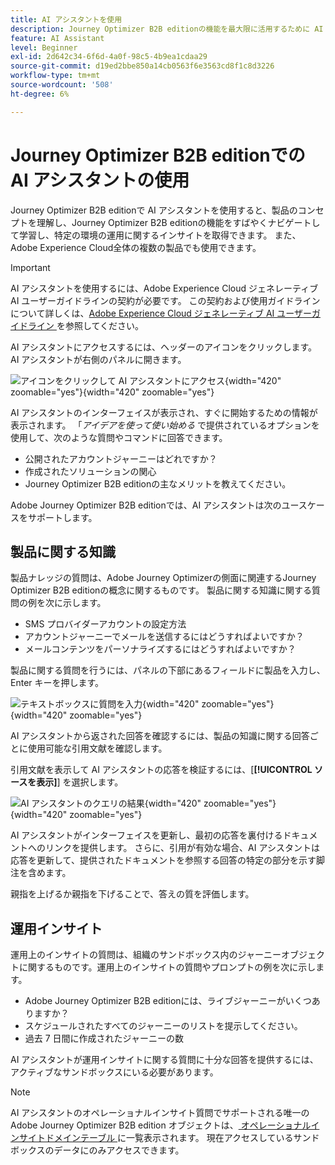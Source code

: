 ```yaml
---
title: AI アシスタントを使用
description: Journey Optimizer B2B editionの機能を最大限に活用するために AI アシスタントがどのように役立つかを説明します。
feature: AI Assistant
level: Beginner
exl-id: 2d642c34-6f6d-4a0f-98c5-4b9ea1cdaa29
source-git-commit: d19ed2bbe850a14cb0563f6e3563cd8f1c8d3226
workflow-type: tm+mt
source-wordcount: '508'
ht-degree: 6%

---
```


# Journey Optimizer B2B editionでの AI アシスタントの使用

Journey Optimizer B2B editionで AI アシスタントを使用すると、製品のコンセプトを理解し、Journey Optimizer B2B editionの機能をすばやくナビゲートして学習し、特定の環境の運用に関するインサイトを取得できます。 また、Adobe Experience Cloud全体の複数の製品でも使用できます。

>[!IMPORTANT]
>
>AI アシスタントを使用するには、Adobe Experience Cloud ジェネレーティブ AI ユーザーガイドラインの契約が必要です。 この契約および使用ガイドラインについて詳しくは、[Adobe Experience Cloud ジェネレーティブ AI ユーザーガイドライン ](https://www.adobe.com/legal/licenses-terms/adobe-dx-gen-ai-user-guidelines.html) を参照してください。

AI アシスタントにアクセスするには、ヘッダーのアイコンをクリックします。 AI アシスタントが右側のパネルに開きます。

![ アイコンをクリックして AI アシスタントにアクセス ](./assets/ai-assistant-icon-displayed.png){width="420" zoomable="yes"}{width=&quot;420&quot; zoomable=&quot;yes&quot;}

AI アシスタントのインターフェイスが表示され、すぐに開始するための情報が表示されます。 「_アイデアを使って使い始める_ で提供されているオプションを使用して、次のような質問やコマンドに回答できます。

* 公開されたアカウントジャーニーはどれですか？
* 作成されたソリューションの関心
* Journey Optimizer B2B editionの主なメリットを教えてください。

Adobe Journey Optimizer B2B editionでは、AI アシスタントは次のユースケースをサポートします。

## 製品に関する知識

製品ナレッジの質問は、Adobe Journey Optimizerの側面に関連するJourney Optimizer B2B editionの概念に関するものです。 製品に関する知識に関する質問の例を次に示します。

* SMS プロバイダーアカウントの設定方法
* アカウントジャーニーでメールを送信するにはどうすればよいですか？
* メールコンテンツをパーソナライズするにはどうすればよいですか？

製品に関する質問を行うには、パネルの下部にあるフィールドに製品を入力し、Enter キーを押します。

![ テキストボックスに質問を入力 ](./assets/ai-assistant-ask-question.png){width="420" zoomable="yes"}{width=&quot;420&quot; zoomable=&quot;yes&quot;}

AI アシスタントから返された回答を確認するには、製品の知識に関する回答ごとに使用可能な引用文献を確認します。

引用文献を表示して AI アシスタントの応答を検証するには、[**[!UICONTROL ソースを表示]**] を選択します。

![AI アシスタントのクエリの結果 ](./assets/ai-assistant-answer.png){width="420" zoomable="yes"}{width=&quot;420&quot; zoomable=&quot;yes&quot;}

AI アシスタントがインターフェイスを更新し、最初の応答を裏付けるドキュメントへのリンクを提供します。 さらに、引用が有効な場合、AI アシスタントは応答を更新して、提供されたドキュメントを参照する回答の特定の部分を示す脚注を含めます。

親指を上げるか親指を下げることで、答えの質を評価します。

## 運用インサイト

運用上のインサイトの質問は、組織のサンドボックス内のジャーニーオブジェクトに関するものです。運用上のインサイトの質問やプロンプトの例を次に示します。

* Adobe Journey Optimizer B2B editionには、ライブジャーニーがいくつありますか？
* スケジュールされたすべてのジャーニーのリストを提示してください。
* 過去 7 日間に作成されたジャーニーの数

AI アシスタントが運用インサイトに関する質問に十分な回答を提供するには、アクティブなサンドボックスにいる必要があります。

>[!NOTE]
>
>AI アシスタントのオペレーショナルインサイト質問でサポートされる唯一のAdobe Journey Optimizer B2B edition オブジェクトは、[ オペレーショナルインサイトドメインテーブル ](./ai-assistant-overview.md#operational-insights) に一覧表示されます。 現在アクセスしているサンドボックスのデータにのみアクセスできます。

<!-- Select to view an example of an operational insights question.

In the following example, AI Assistant receives the following query: _Show me dataflows that were created using the Amazon S3 source._

screen

AI Assistant responds with a table list of your dataflows and their corresponding IDs. Click the _Download_ icon ( Download icon ) to download the table as a CSV file. To view the entire table, click the _Expand_ icon ( Expand icon ).

screen

An expanded view of the table appears, providing you with a more comprehensive list of dataflows based on the parameters of your query.

screen

When prompted with an operational insights question, AI Assistant provides an explanation of how it computed the answer. In the following example, AI Assistant outlines the steps it took in order to identify the dataflows that were created using the Amazon S3 source.

screen

You can also provide filters and modifications to your questions, and you can instruct AI Assistant to render its findings based on the filters that you include. For example, you can ask AI Assistant to show you a trend of the count of segment definitions in the order of their created date, remove segment definitions with zero total profiles, and use month names instead of integers when displaying the data.

### Verify operational insights responses

You can verify each response related to operational insights questions using an SQL query that AI Assistant provides.

Select to view example of verifying operational insights responses

After receiving an answer for an operational insights question, click **[!UICONTROL Show sources]** and then select **[!UICONTROL View source query]**.

screen

When queried with an operational insights question, AI Assistant provides an SQL query that you can use to verify the process that it took to compute its answer. This source query is for verification purposes only and is not supported on Query Service.

screen  

 -->
